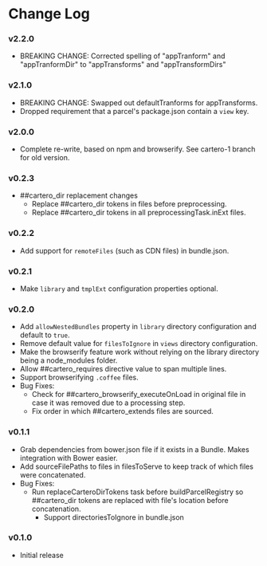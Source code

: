 # Change Log

### v2.2.0
* BREAKING CHANGE: Corrected spelling of "appTranform" and "appTranformDir" to "appTransforms" and "appTransformDirs"

### v2.1.0

* BREAKING CHANGE: Swapped out defaultTranforms for appTransforms.
* Dropped requirement that a parcel's package.json contain a `view` key.

### v2.0.0

* Complete re-write, based on npm and browserify. See cartero-1 branch for old version.

### v0.2.3
* ##cartero_dir replacement changes
	* Replace ##cartero_dir tokens in files before preprocessing.
	* Replace ##cartero_dir tokens in all preprocessingTask.inExt files.

### v0.2.2
* Add support for `remoteFiles` (such as CDN files) in bundle.json.

### v0.2.1
* Make `library` and `tmplExt` configuration properties optional.

### v0.2.0
* Add `allowNestedBundles` property in `library` directory configuration and default to `true`.
* Remove default value for `filesToIgnore` in `views` directory configuration.
* Make the browserify feature work without relying on the library directory being a node_modules folder.
* Allow ##cartero_requires directive value to span multiple lines.
* Support browserifying `.coffee` files.
* Bug Fixes:
	* Check for ##cartero_browserify_executeOnLoad in original file in case it was removed due to a processing step.
	* Fix order in which ##cartero_extends files are sourced.

### v0.1.1

* Grab dependencies from bower.json file if it exists in a Bundle.  Makes integration with Bower easier.
* Add sourceFilePaths to files in filesToServe to keep track of which files were concatenated.
* Bug Fixes:
  * Run replaceCarteroDirTokens task before buildParcelRegistry so ##cartero_dir tokens are replaced with file's location before concatenation.
	* Support directoriesToIgnore in bundle.json

### v0.1.0

* Initial release